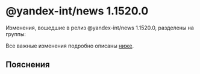 # @yandex-int/news 1.1520.0

<!-- ЧЕЛОВЕЧЕСКОЕ ВСТУПЛЕНИЕ -->

Изменения, вошедшие в релиз @yandex-int/news 1.1520.0, разделены на группы:

Все важные изменения подробно описаны [ниже](#Пояснения).

## Пояснения

